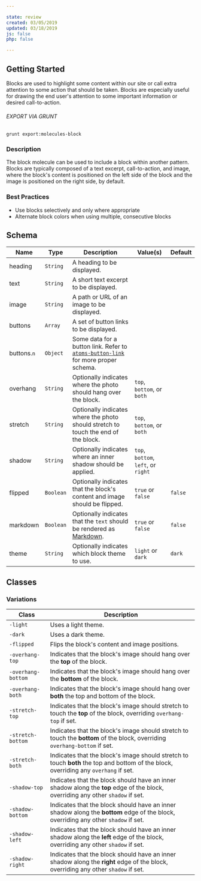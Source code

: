 ```yaml
---

state: review
created: 03/05/2019
updated: 03/18/2019
js: false
php: false

---
```


## Getting Started

Blocks are used to highlight some content within our site or call extra attention to some action that should be taken. Blocks are especially useful for drawing the end user's attention to some important information or desired call-to-action.

###### EXPORT VIA GRUNT

```
grunt export:molecules-block
```


### Description

The block molecule can be used to include a block within another pattern. Blocks are typically composed of a text excerpt, call-to-action, and image, where the block's content is positioned on the left side of the block and the image is positioned on the right side, by default.


### Best Practices

- Use blocks selectively and only where appropriate
- Alternate block colors when using multiple, consecutive blocks


## Schema

| Name        | Type      | Description                                                                                              | Value(s)  | Default   |
|-------------|-----------|----------------------------------------------------------------------------------------------------------|-----------|-----------|
| heading     | `String`  | A heading to be displayed.                                                                               |           |           |
| text        | `String`  | A short text excerpt to be displayed.                                                                    |           |           |
| image       | `String`  | A path or URL of an image to be displayed.                                                               |           |           |
| buttons     | `Array`   | A set of button links to be displayed.                                                                   |           |           |
| buttons.`n` | `Object`  | Some data for a button link. Refer to [`atoms-button-link`][atoms-button-link] for more proper schema.   |           |           |
| overhang    | `String`  | Optionally indicates where the photo should hang over the block.                        | `top`, `bottom`, or `both` |           |
| stretch     | `String`  | Optionally indicates where the photo should stretch to touch the end of the block.      | `top`, `bottom`, or `both` |           |
| shadow      | `String`  | Optionally indicates where an inner shadow should be applied.                  | `top`, `bottom`, `left`, or `right` |           |
| flipped     | `Boolean` | Optionally indicates that the block's content and image should be flipped.                         | `true` or `false` | `false` |
| markdown    | `Boolean` | Optionally indicates that the `text` should be rendered as [Markdown][Markdown].                   | `true` or `false` | `false` |
| theme       | `String`  | Optionally indicates which block theme to use.                                                     | `light` or `dark` | `dark`  |


## Classes

### Variations

| Class               | Description                                                                                                                           |
|---------------------|---------------------------------------------------------------------------------------------------------------------------------------|
| `-light`            | Uses a light theme.                                                                                                                   |
| `-dark`             | Uses a dark theme.                                                                                                                    |
| `-flipped`          | Flips the block's content and image positions.                                                                                        |
| `-overhang-top`     | Indicates that the block's image should hang over the **top** of the block.                                                           |
| `-overhang-bottom`  | Indicates that the block's image should hang over the **bottom** of the block.                                                        |
| `-overhang-both`    | Indicates that the block's image should hang over **both** the top and bottom of the block.                                           |
| `-stretch-top`      | Indicates that the block's image should stretch to touch the **top** of the block, overriding `overhang-top` if set.                  |
| `-stretch-bottom`   | Indicates that the block's image should stretch to touch the **bottom** of the block, overriding `overhang-bottom` if set.            |
| `-stretch-both`     | Indicates that the block's image should stretch to touch **both** the top and bottom of the block, overriding any `overhang` if set.  |
| `-shadow-top`       | Indicates that the block should have an inner shadow along the **top** edge of the block, overriding any other `shadow` if set.       |
| `-shadow-bottom`    | Indicates that the block should have an inner shadow along the **bottom** edge of the block, overriding any other `shadow` if set.    |
| `-shadow-left`      | Indicates that the block should have an inner shadow along the **left** edge of the block, overriding any other `shadow` if set.      |
| `-shadow-right`     | Indicates that the block should have an inner shadow along the **right** edge of the block, overriding any other `shadow` if set.     |


[Markdown]: https://daringfireball.net/projects/markdown/
[atoms-button-link]: /patterns/20-atoms-buttons-01-button-link/20-atoms-buttons-01-button-link.html
